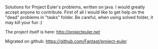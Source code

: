 Solutions for Project Euler's problems, written on java.
I would greatly accept anyone to contribute. First of all I would like to get help on the "dead" problems in "tasks" folder. Be careful, when using solved folder, it may kill your fun :)

The project itself is here: http://projecteuler.net

Migrated on github: https://github.com/Fantast/project-euler